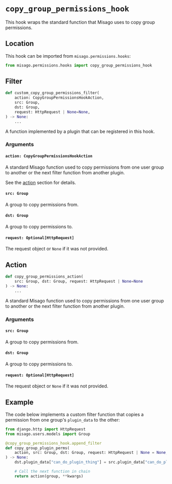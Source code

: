 # `copy_group_permissions_hook`

This hook wraps the standard function that Misago uses to copy group permissions.


## Location

This hook can be imported from `misago.permissions.hooks`:

```python
from misago.permissions.hooks import copy_group_permissions_hook
```


## Filter

```python
def custom_copy_group_permissions_filter(
    action: CopyGroupPermissionsHookAction,
    src: Group,
    dst: Group,
    request: HttpRequest | None=None,
) -> None:
    ...
```

A function implemented by a plugin that can be registered in this hook.


### Arguments

#### `action: CopyGroupPermissionsHookAction`

A standard Misago function used to copy permissions from one user group to another or the next filter function from another plugin.

See the [action](#action) section for details.


#### `src: Group`

A group to copy permissions from.


#### `dst: Group`

A group to copy permissions to.


#### `request: Optional[HttpRequest]`

The request object or `None` if it was not provided.


## Action

```python
def copy_group_permissions_action(
    src: Group, dst: Group, request: HttpRequest | None=None
) -> None:
    ...
```

A standard Misago function used to copy permissions from one user group to another or the next filter function from another plugin.


### Arguments

#### `src: Group`

A group to copy permissions from.


#### `dst: Group`

A group to copy permissions to.


#### `request: Optional[HttpRequest]`

The request object or `None` if it was not provided.


## Example

The code below implements a custom filter function that copies a permission from one group's `plugin_data` to the other:

```python
from django.http import HttpRequest
from misago.users.models import Group

@copy_group_permissions_hook.append_filter
def copy_group_plugin_perms(
    action, src: Group, dst: Group, request: HttpRequest | None = None,
) -> None:
    dst.plugin_data["can_do_plugin_thing"] = src.plugin_data["can_do_plugin_thing"]

    # Call the next function in chain
    return action(group, **kwargs)
```
